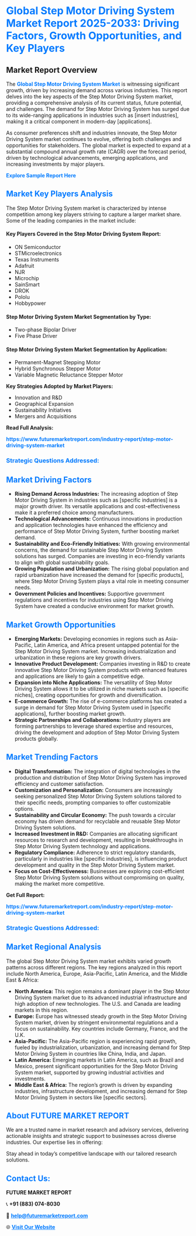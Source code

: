 <h1 style="color: #007BFF;">Global Step Motor Driving System Market Report 2025-2033: Driving Factors, Growth Opportunities, and Key Players</h1>

<section id="overview">
<h2>Market Report Overview</h2>
<p>The <a href="https://www.futuremarketreport.com/industry-report/step-motor-driving-system-market" style="color: #007BFF; text-decoration: none;"><strong>Global Step Motor Driving System Market</strong></a> is witnessing significant growth, driven by increasing demand across various industries. This report delves into the key aspects of the Step Motor Driving System market, providing a comprehensive analysis of its current status, future potential, and challenges. The demand for Step Motor Driving System has surged due to its wide-ranging applications in industries such as [insert industries], making it a critical component in modern-day [applications].</p>
<p>As consumer preferences shift and industries innovate, the Step Motor Driving System market continues to evolve, offering both challenges and opportunities for stakeholders. The global market is expected to expand at a substantial compound annual growth rate (CAGR) over the forecast period, driven by technological advancements, emerging applications, and increasing investments by major players.</p>
</section>

<section id="overview">
<p><a href="https://www.futuremarketreport.com/request-sample/reportId=41500" style="color: #007BFF; text-decoration: none;"><strong>Explore Sample Report Here</strong></a></p>
</section>

<section id="key-players">
<h2 style="color: #007BFF;">Market Key Players Analysis</h2>
<p>The Step Motor Driving System market is characterized by intense competition among key players striving to capture a larger market share. Some of the leading companies in the market include:</p>
<h4>Key Players Covered in the Step Motor Driving System Report:</h4>
<ul><li>ON Semiconductor</li><li>STMicroelectronics</li><li>Texas Instruments</li><li>Adafruit</li><li>NJR</li><li>Microchip</li><li>SainSmart</li><li>DROK</li><li>Pololu</li><li>Hobbypower</li></ul>
<h4>Step Motor Driving System Market Segmentation by Type:</h4>
<ul><li>Two-phase Bipolar Driver</li><li>Five Phase Driver</li></ul>

<h4>Step Motor Driving System Market Segmentation by Application:</h4>
<ul><li>Permanent-Magnet Stepping Motor</li><li>Hybrid Synchronous Stepper Motor</li><li>Variable Magnetic Reluctance Stepper Motor</li></ul>
<p><strong>Key Strategies Adopted by Market Players:</strong></p>
<ul>
<li>Innovation and R&D</li>
<li>Geographical Expansion</li>
<li>Sustainability Initiatives</li>
<li>Mergers and Acquisitions</li>
</ul>
</section>

<section>
<p><strong>Read Full Analysis: </strong></p><a href="https://www.futuremarketreport.com/industry-report/step-motor-driving-system-market" style="color: #007BFF; text-decoration: none;"><strong>https://www.futuremarketreport.com/industry-report/step-motor-driving-system-market</strong></a>
<h3 style="color: #007BFF;">Strategic Questions Addressed:</h3>
</section>

<section id="driving-factors">
<h2 style="color: #007BFF;">Market Driving Factors</h2>
<ul>
<li><strong>Rising Demand Across Industries:</strong> The increasing adoption of Step Motor Driving System in industries such as [specific industries] is a major growth driver. Its versatile applications and cost-effectiveness make it a preferred choice among manufacturers.</li>
<li><strong>Technological Advancements:</strong> Continuous innovations in production and application technologies have enhanced the efficiency and performance of Step Motor Driving System, further boosting market demand.</li>
<li><strong>Sustainability and Eco-Friendly Initiatives:</strong> With growing environmental concerns, the demand for sustainable Step Motor Driving System solutions has surged. Companies are investing in eco-friendly variants to align with global sustainability goals.</li>
<li><strong>Growing Population and Urbanization:</strong> The rising global population and rapid urbanization have increased the demand for [specific products], where Step Motor Driving System plays a vital role in meeting consumer needs.</li>
<li><strong>Government Policies and Incentives:</strong> Supportive government regulations and incentives for industries using Step Motor Driving System have created a conducive environment for market growth.</li>
</ul>
</section>

<section id="growth-opportunities">
<h2 style="color: #007BFF;">Market Growth Opportunities</h2>
<ul>
<li><strong>Emerging Markets:</strong> Developing economies in regions such as Asia-Pacific, Latin America, and Africa present untapped potential for the Step Motor Driving System market. Increasing industrialization and urbanization in these regions are key growth drivers.</li>
<li><strong>Innovative Product Development:</strong> Companies investing in R&D to create innovative Step Motor Driving System products with enhanced features and applications are likely to gain a competitive edge.</li>
<li><strong>Expansion into Niche Applications:</strong> The versatility of Step Motor Driving System allows it to be utilized in niche markets such as [specific niches], creating opportunities for growth and diversification.</li>
<li><strong>E-commerce Growth:</strong> The rise of e-commerce platforms has created a surge in demand for Step Motor Driving System used in [specific applications], further boosting market growth.</li>
<li><strong>Strategic Partnerships and Collaborations:</strong> Industry players are forming partnerships to leverage shared expertise and resources, driving the development and adoption of Step Motor Driving System products globally.</li>
</ul>
</section>

<section id="trending-factors">
<h2 style="color: #007BFF;">Market Trending Factors</h2>
<ul>
<li><strong>Digital Transformation:</strong> The integration of digital technologies in the production and distribution of Step Motor Driving System has improved efficiency and customer satisfaction.</li>
<li><strong>Customization and Personalization:</strong> Consumers are increasingly seeking personalized Step Motor Driving System solutions tailored to their specific needs, prompting companies to offer customizable options.</li>
<li><strong>Sustainability and Circular Economy:</strong> The push towards a circular economy has driven demand for recyclable and reusable Step Motor Driving System solutions.</li>
<li><strong>Increased Investment in R&D:</strong> Companies are allocating significant resources to research and development, resulting in breakthroughs in Step Motor Driving System technology and applications.</li>
<li><strong>Regulatory Compliance:</strong> Adherence to strict regulatory standards, particularly in industries like [specific industries], is influencing product development and quality in the Step Motor Driving System market.</li>
<li><strong>Focus on Cost-Effectiveness:</strong> Businesses are exploring cost-efficient Step Motor Driving System solutions without compromising on quality, making the market more competitive.</li>
</ul>
</section>

<section>
<p><strong>Get Full Report: </strong></p><a href="https://www.futuremarketreport.com/industry-report/step-motor-driving-system-market" style="color: #007BFF; text-decoration: none;"><strong>https://www.futuremarketreport.com/industry-report/step-motor-driving-system-market</strong></a>
<h3 style="color: #007BFF;">Strategic Questions Addressed:</h3>
</section>


<section id="regional-analysis">
<h2 style="color: #007BFF;">Market Regional Analysis</h2>
<p>The global Step Motor Driving System market exhibits varied growth patterns across different regions. The key regions analyzed in this report include North America, Europe, Asia-Pacific, Latin America, and the Middle East & Africa:</p>
<ul>
<li><strong>North America:</strong> This region remains a dominant player in the Step Motor Driving System market due to its advanced industrial infrastructure and high adoption of new technologies. The U.S. and Canada are leading markets in this region.</li>
<li><strong>Europe:</strong> Europe has witnessed steady growth in the Step Motor Driving System market, driven by stringent environmental regulations and a focus on sustainability. Key countries include Germany, France, and the U.K.</li>
<li><strong>Asia-Pacific:</strong> The Asia-Pacific region is experiencing rapid growth, fueled by industrialization, urbanization, and increasing demand for Step Motor Driving System in countries like China, India, and Japan.</li>
<li><strong>Latin America:</strong> Emerging markets in Latin America, such as Brazil and Mexico, present significant opportunities for the Step Motor Driving System market, supported by growing industrial activities and investments.</li>
<li><strong>Middle East & Africa:</strong> The region’s growth is driven by expanding industries, infrastructure development, and increasing demand for Step Motor Driving System in sectors like [specific sectors].</li>
</ul>
</section>

<footer>
<h2 style="color: #007BFF;">About FUTURE MARKET REPORT</h2>
<p>We are a trusted name in market research and advisory services, delivering actionable insights and strategic support to businesses across diverse industries. Our expertise lies in offering:</p>

<p>Stay ahead in today’s competitive landscape with our tailored research solutions.</p>

<h2 style="color: #007BFF;">Contact Us:</h2>
<p><strong>FUTURE MARKET REPORT</strong></p>
<p>📞 <strong>+91 (883) 074-8030</strong></p>
<p>📧 <strong><a href="mailto:help@futuremarketreport.com" style="color: #007BFF;">help@futuremarketreport.com</a></strong></p>
<p>🌐 <strong><a href="https://www.futuremarketreport.com/" style="color: #007BFF;">Visit Our Website</a></strong></p>
</footer>